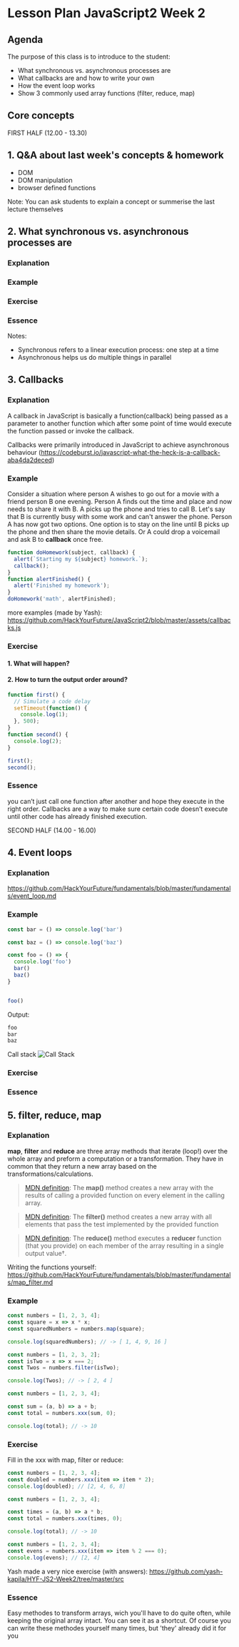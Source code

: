 # Lesson Plan JavaScript2 Week 2

## Agenda

The purpose of this class is to introduce to the student:

- What synchronous vs. asynchronous processes are
- What callbacks are and how to write your own
- How the event loop works
- Show 3 commonly used array functions (filter, reduce, map)

## Core concepts

FIRST HALF (12.00 - 13.30)

## 1. Q&A about last week's concepts & homework

- DOM
- DOM manipulation
- browser defined functions

Note: You can ask students to explain a concept or summerise the last lecture themselves

## 2. What synchronous vs. asynchronous processes are

### Explanation

### Example

### Exercise

### Essence

Notes:

- Synchronous refers to a linear execution process: one step at a time
- Asynchronous helps us do multiple things in parallel

## 3. Callbacks

### Explanation

A callback in JavaScript is basically a function(callback) being passed as a parameter to another function which after some point of time would execute the function passed or invoke the callback.

Callbacks were primarily introduced in JavaScript to achieve asynchronous behaviour
(https://codeburst.io/javascript-what-the-heck-is-a-callback-aba4da2deced)

### Example

Consider a situation where person A wishes to go out for a movie with a friend person B one evening. Person A finds out the time and place and now needs to share it with B. A picks up the phone and tries to call B. Let's say that B is currently busy with some work and can't answer the phone. Person A has now got two options. One option is to stay on the line until B picks up the phone and then share the movie details. Or A could drop a voicemail and ask B to **callback** once free.

```javascript
function doHomework(subject, callback) {
  alert(`Starting my ${subject} homework.`);
  callback();
}
function alertFinished() {
  alert('Finished my homework');
}
doHomework('math', alertFinished);
```

more examples (made by Yash): https://github.com/HackYourFuture/JavaScript2/blob/master/assets/callbacks.js

### Exercise

#### 1. What will happen?

#### 2. How to turn the output order around?

```javascript
function first() {
  // Simulate a code delay
  setTimeout(function() {
    console.log(1);
  }, 500);
}
function second() {
  console.log(2);
}

first();
second();
```

### Essence

you can’t just call one function after another and hope they execute in the right order. Callbacks are a way to make sure certain code doesn’t execute until other code has already finished execution.

SECOND HALF (14.00 - 16.00)

## 4. Event loops

### Explanation

https://github.com/HackYourFuture/fundamentals/blob/master/fundamentals/event_loop.md

### Example

```Javascript
const bar = () => console.log('bar')

const baz = () => console.log('baz')

const foo = () => {
  console.log('foo')
  bar()
  baz()
}


foo()
```

Output:

```Javascript
foo
bar
baz
```

Call stack
![Call Stack](../assets/call_stack_example.png)

### Exercise

### Essence

## 5. filter, reduce, map

### Explanation

**map**, **filter** and **reduce** are three array methods that iterate (loop!) over the whole array and preform a computation or a transformation.
They have in common that they return a new array based on the transformations/calculations.

> [MDN definition](https://developer.mozilla.org/en-US/docs/Web/JavaScript/Reference/Global_Objects/Array/map): The **map()** method creates a new array with the results of calling a provided function on every element in the calling array.

> [MDN definition](https://developer.mozilla.org/en-US/docs/Web/JavaScript/Reference/Global_Objects/Array/filter): The **filter()** method creates a new array with all elements that pass the test implemented by the provided function

> [MDN definition](https://developer.mozilla.org/en-US/docs/Web/JavaScript/Reference/Global_Objects/Array/reduce): The **reduce()** method executes a **reducer** function (that you provide) on each member of the array resulting in a single output value†.

Writing the functions yourself: https://github.com/HackYourFuture/fundamentals/blob/master/fundamentals/map_filter.md

### Example

```Javascript
const numbers = [1, 2, 3, 4];
const square = x => x * x;
const squaredNumbers = numbers.map(square);

console.log(squaredNumbers); // -> [ 1, 4, 9, 16 ]
```

```Javascript
const numbers = [1, 2, 3, 2];
const isTwo = x => x === 2;
const Twos = numbers.filter(isTwo);

console.log(Twos); // -> [ 2, 4 ]
```

```Javascript
const numbers = [1, 2, 3, 4];

const sum = (a, b) => a + b;
const total = numbers.xxx(sum, 0);

console.log(total); // -> 10
```

### Exercise

Fill in the xxx with map, filter or reduce:

```Javascript
const numbers = [1, 2, 3, 4];
const doubled = numbers.xxx(item => item * 2);
console.log(doubled); // [2, 4, 6, 8]
```

```Javascript
const numbers = [1, 2, 3, 4];

const times = (a, b) => a * b;
const total = numbers.xxx(times, 0);

console.log(total); // -> 10
```

```Javascript
const numbers = [1, 2, 3, 4];
const evens = numbers.xxx(item => item % 2 === 0);
console.log(evens); // [2, 4]
```

Yash made a very nice exercise (with answers):
https://github.com/yash-kapila/HYF-JS2-Week2/tree/master/src

### Essence

Easy methodes to transform arrays, wich you'll have to do quite often, while keeping the original array intact.
You can see it as a shortcut. Of course you can write these methodes yourself many times, but 'they' already did it for you

